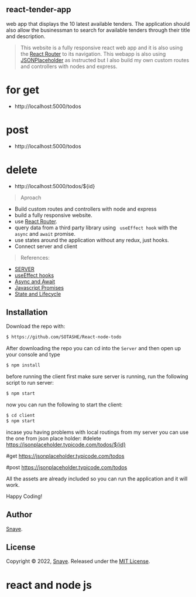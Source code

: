 
## react-tender-app
web app that displays the 10 latest available tenders. The application should also allow the businessman to search for available tenders through their title and description.



>  This website is a fully responsive react web app and it is also using the [React Router](https://reacttraining.com/react-router/) to its navigation. This webapp is also using [ JSONPlaceholder]([https://jsonplaceholder.typicode.com/todos],) as instructed but I also build my own custom routes and controllers with nodes and express.
# for get
- http://localhost:5000/todos
# post
- http://localhost:5000/todos

# delete
- http://localhost:5000/todos/${id}



> Aproach
  * Build custom routes and controllers with node and express
  * build a fully responsive website.
  * use [React Router](https://reacttraining.com/react-router/).
  * query data from a third party library using ` useEffect hook` with the `async` and `await` promise.
  * use  states around the application without any redux, just hooks.
  * Connect server and client
  
  
  
  > References:
  * [SERVER](hhttps://nodejs.org/en/) 
  * [useEffect hooks](https://reactjs.org/docs/hooks-effect.html)
  * [Async and Await](https://developer.mozilla.org/en-US/docs/Web/JavaScript/Reference/Statements/async_function)
  * [Javascript Promises](https://developer.mozilla.org/en-US/docs/Web/JavaScript/Reference/Global_Objects/Promise)
  * [State and Lifecycle](https://reactjs.org/docs/state-and-lifecycle.html)

## Installation

Download the repo with:

```bash
$ https://github.com/SOTASHE/React-node-todo
```

After downloading the repo you can cd into the `Server` and then open up your console and type 

```bash
$ npm install
```

before  running the client first make sure server is running, run the following script to run server:

```bash
$ npm start
```

now you can run the following to start the client:
```bash
$ cd client
$ npm start
```
incase you having problems with local routings from my server you can use the one from json place holder:
#delete 
https://jsonplaceholder.typicode.com/todos/${id}

#get 
https://jsonplaceholder.typicode.com/todos

#post
https://jsonplaceholder.typicode.com/todos


All the assets are already included so you can run the application and it will work. 


Happy Coding!


## Author

[Snaye](https://github.com/SOTASHE).

## License 

Copyright © 2022, [Snaye](https://github.com/SOTASHE).
Released under the [MIT License](LICENSE).
# react and node js
